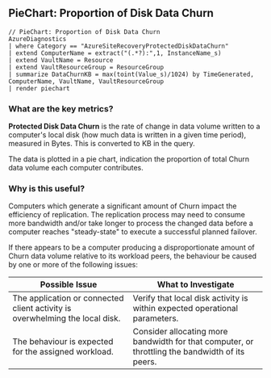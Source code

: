 ## PieChart: Proportion of Disk Data Churn

```
// PieChart: Proportion of Disk Data Churn
AzureDiagnostics
| where Category == "AzureSiteRecoveryProtectedDiskDataChurn"
| extend ComputerName = extract("(.*?):",1, InstanceName_s)
| extend VaultName = Resource
| extend VaultResourceGroup = ResourceGroup
| summarize DataChurnKB = max(toint(Value_s)/1024) by TimeGenerated, ComputerName, VaultName, VaultResourceGroup
| render piechart
```

### What are the key metrics?

**Protected Disk Data Churn** is the rate of change in data volume written to a computer's local disk (how much data is written in a given time period), measured in Bytes. This is converted to KB in the query.

The data is plotted in a pie chart, indication the proportion of total Churn data volume each computer contributes.

### Why is this useful?

Computers which generate a significant amount of Churn impact the efficiency of replication. The replication process may need to consume more bandwidth and/or take longer to process the changed data before a computer reaches "steady-state" to execute a successful planned failover.

If there appears to be a computer producing a disproportionate amount of Churn data volume relative to its workload peers, the behaviour be caused by one or more of the following issues:

| Possible Issue | What to Investigate |
| --- | --- | 
| The application or connected client activity is overwhelming the local disk. | Verify that local disk activity is within expected operational parameters. |
| The behaviour is expected for the assigned workload. | Consider allocating more bandwidth for that computer, or throttling the bandwidth of its peers. |